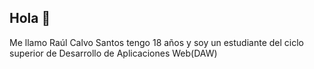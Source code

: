 ## Hola 👋<br>
Me llamo Raúl Calvo Santos tengo 18 años y soy un estudiante del ciclo superior de Desarrollo de Aplicaciones Web(DAW)

<!--
**raulcalvosantos2007-lang/raulcalvosantos2007-lang** is a ✨ _special_ ✨ repository because its `README.md` (this file) appears on your GitHub profile.

Here are some ideas to get you started:

- 🔭 I’m currently working on ...
- 🌱 I’m currently learning ...
- 👯 I’m looking to collaborate on ...
- 🤔 I’m looking for help with ...
- 💬 Ask me about ...
- 📫 How to reach me: ...
- 😄 Pronouns: ...
- ⚡ Fun fact: ...
-->

